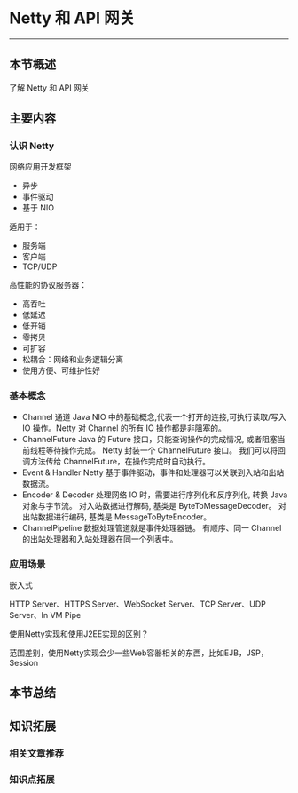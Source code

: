 # Netty 和 API 网关

------

## 本节概述

了解 Netty 和 API 网关

## 主要内容

### 认识 Netty

网络应用开发框架

- 异步
- 事件驱动
- 基于 NIO

适用于：

- 服务端
- 客户端
- TCP/UDP

高性能的协议服务器：

- 高吞吐
- 低延迟
- 低开销
- 零拷贝
- 可扩容
- 松耦合：网络和业务逻辑分离
- 使用方便、可维护性好

### 基本概念

- Channel 通道
    Java NIO 中的基础概念,代表一个打开的连接,可执行读取/写入 IO 操作。Netty 对 Channel 的所有 IO 操作都是非阻塞的。
- ChannelFuture
    Java 的 Future 接口，只能查询操作的完成情况, 或者阻塞当前线程等待操作完成。
    Netty 封装一个 ChannelFuture 接口。
    我们可以将回调方法传给 ChannelFuture，在操作完成时自动执行。
- Event & Handler 
    Netty 基于事件驱动，事件和处理器可以关联到入站和出站数据流。
- Encoder & Decoder
    处理网络 IO 时，需要进行序列化和反序列化, 转换 Java 对象与字节流。
    对入站数据进行解码, 基类是 ByteToMessageDecoder。
    对出站数据进行编码, 基类是 MessageToByteEncoder。
- ChannelPipeline
    数据处理管道就是事件处理器链。 有顺序、同一 Channel 的出站处理器和入站处理器在同一个列表中。



### 应用场景

嵌入式

HTTP Server、HTTPS Server、WebSocket Server、TCP Server、UDP Server、In VM Pipe



使用Netty实现和使用J2EE实现的区别？

范围差别，使用Netty实现会少一些Web容器相关的东西，比如EJB，JSP，Session



## 本节总结



## 知识拓展

### 相关文章推荐

### 知识点拓展

